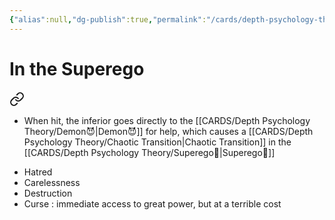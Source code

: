 ```yaml
---
{"alias":null,"dg-publish":true,"permalink":"/cards/depth-psychology-theory/chaotic-transition/","dgPassFrontmatter":true,"noteIcon":"1","created":"2023-04-28T12:07:28.692+02:00","updated":"2023-05-02T10:38:42.098+02:00"}
---
```


# In the Superego 

<div class="transclusion internal-embed is-loaded"><a class="markdown-embed-link" href="/cards/depth-psychology-theory/infant/#437f26" aria-label="Open link"><svg xmlns="http://www.w3.org/2000/svg" width="24" height="24" viewBox="0 0 24 24" fill="none" stroke="currentColor" stroke-width="2" stroke-linecap="round" stroke-linejoin="round" class="svg-icon lucide-link"><path d="M10 13a5 5 0 0 0 7.54.54l3-3a5 5 0 0 0-7.07-7.07l-1.72 1.71"></path><path d="M14 11a5 5 0 0 0-7.54-.54l-3 3a5 5 0 0 0 7.07 7.07l1.71-1.71"></path></svg></a><div class="markdown-embed">



- When hit, the inferior goes directly to the [[CARDS/Depth Psychology Theory/Demon😈\|Demon😈]] for help, which causes a [[CARDS/Depth Psychology Theory/Chaotic Transition\|Chaotic Transition]] in the [[CARDS/Depth Psychology Theory/Superego👹\|Superego👹]]  

</div></div>

- Hatred 
- Carelessness 
- Destruction 
- Curse : immediate access to great power, but at a terrible cost 

